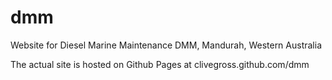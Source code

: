 dmm
===

Website for Diesel Marine Maintenance DMM, Mandurah, Western Australia

The actual site is hosted on Github Pages at clivegross.github.com/dmm
